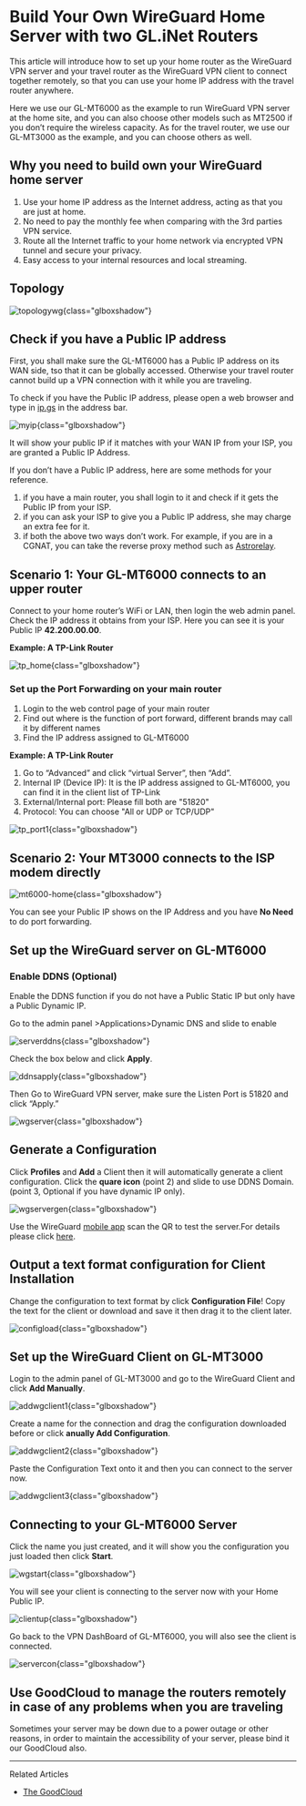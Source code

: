 # Build Your Own WireGuard Home Server with two GL.iNet Routers

This article will introduce how to set up your home router as the WireGuard VPN server and your travel router as the WireGuard VPN client to connect together remotely, so that you can use your home IP address with the travel router anywhere.

Here we use our GL-MT6000 as the example to run WireGuard VPN server at the home site, and you can also choose other models such as MT2500 if you don’t require the wireless capacity. As for the travel router, we use our GL-MT3000 as the example, and you can choose others as well.

## Why you need to build own your WireGuard home server

1. Use your home IP address as the Internet address, acting as that you are just at home.
2. No need to pay the monthly fee when comparing with the 3rd parties VPN service.
3. Route all the Internet traffic to your home network via encrypted VPN tunnel and secure your privacy.
4. Easy access to your internal resources and local streaming.

## Topology

![topologywg](https://static.gl-inet.com/docs/router/en/4/tutorials/build_your_own_wirrguard_server/topologywg.jpg){class="glboxshadow"}

## Check if you have a Public IP address

First, you shall make sure the GL-MT6000 has a Public IP address on its WAN side, tso that it can be globally accessed. Otherwise your travel router cannot build up a VPN connection with it while you are traveling.

To check if you have the Public IP address, please open a web browser and type in [ip.gs](https:ip.gs) in the address bar.

![myip](https://static.gl-inet.com/docs/router/en/4/tutorials/build_your_own_wirrguard_server/myip.jpg){class="glboxshadow"}

It will show your public IP if it matches with your WAN IP from your ISP, you are granted a Public IP Address.

If you don’t have a Public IP address, here are some methods for your reference.

1. if you have a main router, you shall login to it and check if it gets the Public IP from your ISP.
2. if you can ask your ISP to give you a Public IP address, she may charge an extra fee for it.
3. if both the above two ways don’t work. For example, if you are in a CGNAT, you can take the reverse proxy method such as [Astrorelay](how_to_set_up_wireguard_server_via_astrorelay.md).

## Scenario 1: Your GL-MT6000 connects to an upper router

Connect to your home router’s WiFi or LAN, then login the web admin panel. Check the IP address it obtains from your ISP. Here you can see it is your Public IP **42.200.00.00**.

**Example: A TP-Link Router**

![tp_home](https://static.gl-inet.com/docs/router/en/4/tutorials/build_your_own_wirrguard_server/tp_home.jpg){class="glboxshadow"}

### Set up the Port Forwarding on your main router

1. Login to the web control page of your main router 
2. Find out where is the function of port forward, different brands may call it by different names
3. Find the IP address assigned to GL-MT6000

**Example: A TP-Link Router**

1. Go to “Advanced” and click “virtual Server”, then “Add”.
2. Internal IP (Device IP): It is the IP address assigned to GL-MT6000, you can find it in the client list of TP-Link
3. External/Internal port:  Please fill both are "51820"
4. Protocol:  You can choose "All or UDP or TCP/UDP"

![tp_port1](https://static.gl-inet.com/docs/router/en/4/tutorials/build_your_own_wirrguard_server/tp_port1.jpg){class="glboxshadow"}

## Scenario 2: Your MT3000 connects to the ISP modem directly

![mt6000-home](https://static.gl-inet.com/docs/router/en/4/tutorials/build_your_own_wirrguard_server/mt6000_home.jpg){class="glboxshadow"}

You can see your Public IP shows on the IP Address and you have **No Need** to do port forwarding.

## Set up the WireGuard server on GL-MT6000

### Enable DDNS (Optional)

Enable the DDNS function if you do not have a Public Static IP but only have a Public Dynamic IP.

Go to the admin panel >Applications>Dynamic DNS and slide to enable

![serverddns](https://static.gl-inet.com/docs/router/en/4/tutorials/build_your_own_wirrguard_server/serverddns.jpg){class="glboxshadow"}

Check the box below and click **Apply**.

![ddnsapply](https://static.gl-inet.com/docs/router/en/4/tutorials/build_your_own_wirrguard_server/ddnsapply.jpg){class="glboxshadow"}

Then Go to WireGuard VPN server, make sure the Listen Port is 51820 and click “Apply.”

![wgserver](https://static.gl-inet.com/docs/router/en/4/tutorials/build_your_own_wirrguard_server/wgsever.jpg){class="glboxshadow"}

## Generate a Configuration

Click **Profiles** and **Add** a Client then it will automatically generate a client configuration. Click the **quare icon** (point 2) and slide to use DDNS Domain. (point 3, Optional if you have dynamic IP only).

![wgservergen](https://static.gl-inet.com/docs/router/en/4/tutorials/build_your_own_wirrguard_server/wgconfiggen.jpg){class="glboxshadow"}

Use the WireGuard [mobile app](https://www.wireguard.com/install/) scan the QR to test the server.For details please click [here](../interface_guide/wireguard_server.md#to-check-if-wireguard-server-is-working-properly).

## Output a text format configuration for Client Installation

Change the configuration to text format by click **Configuration File**! Copy the text for the client or download and save it then drag it to the client later.

![configload](https://static.gl-inet.com/docs/router/en/4/tutorials/build_your_own_wirrguard_server/configload.jpg){class="glboxshadow"}

## Set up the WireGuard Client on GL-MT3000

Login to the admin panel of GL-MT3000 and go to the WireGuard Client and click **Add Manually**.

![addwgclient1](https://static.gl-inet.com/docs/router/en/4/tutorials/build_your_own_wirrguard_server/addwgclient1.jpg){class="glboxshadow"}

Create a name for the connection and drag the configuration downloaded before or click **anually Add Configuration**.

![addwgclient2](https://static.gl-inet.com/docs/router/en/4/tutorials/build_your_own_wirrguard_server/addwgclient2.jpg){class="glboxshadow"}

Paste the Configuration Text onto it and then you can connect to the server now.

![addwgclient3](https://static.gl-inet.com/docs/router/en/4/tutorials/build_your_own_wirrguard_server/addwgclient3.jpg){class="glboxshadow"}

## Connecting to your GL-MT6000 Server

Click the name you just created, and it will show you the configuration you just loaded then click **Start**.

![wgstart](https://static.gl-inet.com/docs/router/en/4/tutorials/build_your_own_wirrguard_server/wgstart.jpg){class="glboxshadow"}

You will see your client is connecting to the server now with your Home Public IP.

![clientup](https://static.gl-inet.com/docs/router/en/4/tutorials/build_your_own_wirrguard_server/wgclientup.jpg){class="glboxshadow"}

Go back to the VPN DashBoard of GL-MT6000, you will also see the client is connected.

![servercon](https://static.gl-inet.com/docs/router/en/4/tutorials/build_your_own_wirrguard_server/wgservercon.jpg){class="glboxshadow"}

## Use GoodCloud to manage the routers remotely in case of any problems when you are traveling

Sometimes your server may be down due to a power outage or other reasons, in order to maintain the accessibility of your server, please bind it our GoodCloud also. 

---

Related Articles

- [The GoodCloud](../interface_guide/cloud.md)
